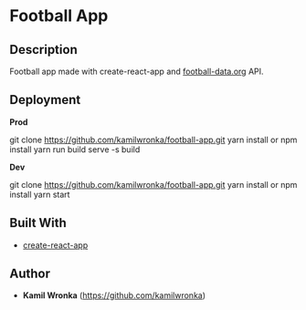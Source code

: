 # Football App

## Description

Football app made with create-react-app and [football-data.org](https://www.football-data.org/docs/v1/index.html) API.

## Deployment

**Prod**

git clone https://github.com/kamilwronka/football-app.git
yarn install or npm install
yarn run build
serve -s build

**Dev**

git clone https://github.com/kamilwronka/football-app.git
yarn install or npm install
yarn start

## Built With

* [create-react-app](https://github.com/facebook/create-react-app)

## Author

* **Kamil Wronka**
(https://github.com/kamilwronka)
